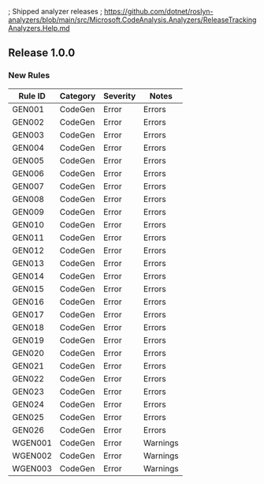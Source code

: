 ﻿; Shipped analyzer releases
; https://github.com/dotnet/roslyn-analyzers/blob/main/src/Microsoft.CodeAnalysis.Analyzers/ReleaseTrackingAnalyzers.Help.md

## Release 1.0.0

### New Rules

Rule ID | Category | Severity | Notes
--------|----------|----------|-------
GEN001 | CodeGen | Error | Errors
GEN002 | CodeGen | Error | Errors
GEN003 | CodeGen | Error | Errors
GEN004 | CodeGen | Error | Errors
GEN005 | CodeGen | Error | Errors
GEN006 | CodeGen | Error | Errors
GEN007 | CodeGen | Error | Errors
GEN008 | CodeGen | Error | Errors
GEN009 | CodeGen | Error | Errors
GEN010 | CodeGen | Error | Errors
GEN011 | CodeGen | Error | Errors
GEN012 | CodeGen | Error | Errors
GEN013 | CodeGen | Error | Errors
GEN014 | CodeGen | Error | Errors
GEN015 | CodeGen | Error | Errors
GEN016 | CodeGen | Error | Errors
GEN017 | CodeGen | Error | Errors
GEN018 | CodeGen | Error | Errors
GEN019 | CodeGen | Error | Errors
GEN020 | CodeGen | Error | Errors
GEN021 | CodeGen | Error | Errors
GEN022 | CodeGen | Error | Errors
GEN023 | CodeGen | Error | Errors
GEN024 | CodeGen | Error | Errors
GEN025 | CodeGen | Error | Errors
GEN026 | CodeGen | Error | Errors
WGEN001 | CodeGen | Error | Warnings
WGEN002 | CodeGen | Error | Warnings
WGEN003 | CodeGen | Error | Warnings